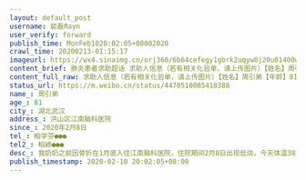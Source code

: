 ```yaml
---
layout: default_post
username: 裴磊Rayn
user_verify: forward
publish_time: MonFeb1020:02:05+08002020
crawl_time: 20200213-01:15:17
imageurl: https://wx4.sinaimg.cn/orj360/6b64cefegy1gbrk2uqyw8j20u01400wl.jpg,https://wx3.sinaimg.cn/orj360/6b64cefegy1gbrk2vpr40j21hc0ox1kx.jpg,https://wx1.sinaimg.cn/orj360/6b64cefegy1gbrk2wasl6j20ox1hcnmz.jpg,https://wx1.sinaimg.cn/orj360/6b64cefegy1gbrk2x14syj20ox1hc7un.jpg
content_brief: 肺炎患者求助超话 求助人信息（若有相关化验单，请上传图片）【姓名】周引弟【年龄】81【所在城市】湖北武汉【所在小区、社区】洪山区江南脑科医院【患病时间】2020年2月8日【联系方式】柏学芬 ●●●【其他紧急联系人】柏颖 ●●●【病情描述】我奶奶之前因骨折在1月底入住江南 ...全文
content_full_raw: 求助人信息（若有相关化验单，请上传图片）【姓名】周引弟【年龄】81【所在城市】湖北武汉【所在小区、社区】洪山区江南脑科医院【患病时间】2020年2月8日【联系方式】柏学芬●●●【其他紧急联系人】柏颖●●●【病情描述】我奶奶之前因骨折在1月底入住江南脑科医院，住院期间2月8日出现低烧，今天体温38.5。做了检查，医生怀疑是高度疑似新型冠状病毒型肺炎。我们联系社区之后，社区给我们的答复是需要确诊才能尽快安排到指定医院去住院，否则排队的人太多，只能等。因为老人行动不便，精神状态也不好，在没有公共交通的情况下，家里人也没办法带老人去其他医院做核酸检测来确诊。实在不知道应该怎么办啊。
status_url: https://m.weibo.cn/status/4470510085418388
name_: 周引弟
age_: 81
city_: 湖北武汉
address_: 洪山区江南脑科医院
since_: 2020年2月8日
tel_: 柏学芬●●●
tel2_: 柏颖●●●
desc_: 我奶奶之前因骨折在1月底入住江南脑科医院，住院期间2月8日出现低烧，今天体温38.5。做了检查，医生怀疑是高度疑似新型冠状病毒型肺炎。我们联系社区之后，社区给我们的答复是需要确诊才能尽快安排到指定医院去住院，否则排队的人太多，只能等。因为老人行动不便，精神状态也不好，在没有公共交通的情况下，家里人也没办法带老人去其他医院做核酸检测来确诊。实在不知道应该怎么办啊。
publish_timestamp: 2020-02-10 20:02:05+08:00
---
```

